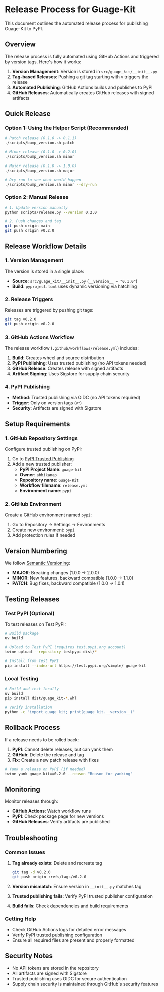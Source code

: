 # Release Process for Guage-Kit

This document outlines the automated release process for publishing Guage-Kit to PyPI.

## Overview

The release process is fully automated using GitHub Actions and triggered by version tags. Here's how it works:

1. **Version Management**: Version is stored in `src/guage_kit/__init__.py`
2. **Tag-based Releases**: Pushing a git tag starting with `v` triggers the release
3. **Automated Publishing**: GitHub Actions builds and publishes to PyPI
4. **GitHub Releases**: Automatically creates GitHub releases with signed artifacts

## Quick Release

### Option 1: Using the Helper Script (Recommended)

```bash
# Patch release (0.1.0 -> 0.1.1)
./scripts/bump_version.sh patch

# Minor release (0.1.0 -> 0.2.0)
./scripts/bump_version.sh minor

# Major release (0.1.0 -> 1.0.0)
./scripts/bump_version.sh major

# Dry run to see what would happen
./scripts/bump_version.sh minor --dry-run
```

### Option 2: Manual Release

```bash
# 1. Update version manually
python scripts/release.py --version 0.2.0

# 2. Push changes and tag
git push origin main
git push origin v0.2.0
```

## Release Workflow Details

### 1. Version Management

The version is stored in a single place:
- **Source**: `src/guage_kit/__init__.py` (`__version__ = "0.1.0"`)
- **Build**: `pyproject.toml` uses dynamic versioning via hatchling

### 2. Release Triggers

Releases are triggered by pushing git tags:
```bash
git tag v0.2.0
git push origin v0.2.0
```

### 3. GitHub Actions Workflow

The release workflow (`.github/workflows/release.yml`) includes:

1. **Build**: Creates wheel and source distribution
2. **PyPI Publishing**: Uses trusted publishing (no API tokens needed)
3. **GitHub Release**: Creates release with signed artifacts
4. **Artifact Signing**: Uses Sigstore for supply chain security

### 4. PyPI Publishing

- **Method**: Trusted publishing via OIDC (no API tokens required)
- **Trigger**: Only on version tags (`v*`)
- **Security**: Artifacts are signed with Sigstore

## Setup Requirements

### 1. GitHub Repository Settings

Configure trusted publishing on PyPI:

1. Go to [PyPI Trusted Publishing](https://pypi.org/manage/account/publishing/)
2. Add a new trusted publisher:
   - **PyPI Project Name**: `guage-kit`
   - **Owner**: `abhikanap`
   - **Repository name**: `Guage-Kit`
   - **Workflow filename**: `release.yml`
   - **Environment name**: `pypi`

### 2. GitHub Environment

Create a GitHub environment named `pypi`:

1. Go to Repository → Settings → Environments
2. Create new environment: `pypi`
3. Add protection rules if needed

## Version Numbering

We follow [Semantic Versioning](https://semver.org/):

- **MAJOR**: Breaking changes (1.0.0 → 2.0.0)
- **MINOR**: New features, backward compatible (1.0.0 → 1.1.0)
- **PATCH**: Bug fixes, backward compatible (1.0.0 → 1.0.1)

## Testing Releases

### Test PyPI (Optional)

To test releases on Test PyPI:

```bash
# Build package
uv build

# Upload to Test PyPI (requires test.pypi.org account)
twine upload --repository testpypi dist/*

# Install from Test PyPI
pip install --index-url https://test.pypi.org/simple/ guage-kit
```

### Local Testing

```bash
# Build and test locally
uv build
pip install dist/guage_kit-*.whl

# Verify installation
python -c "import guage_kit; print(guage_kit.__version__)"
```

## Rollback Process

If a release needs to be rolled back:

1. **PyPI**: Cannot delete releases, but can yank them
2. **GitHub**: Delete the release and tag
3. **Fix**: Create a new patch release with fixes

```bash
# Yank a release on PyPI (if needed)
twine yank guage-kit==0.2.0 --reason "Reason for yanking"
```

## Monitoring

Monitor releases through:

- **GitHub Actions**: Watch workflow runs
- **PyPI**: Check package page for new versions
- **GitHub Releases**: Verify artifacts are published

## Troubleshooting

### Common Issues

1. **Tag already exists**: Delete and recreate tag
   ```bash
   git tag -d v0.2.0
   git push origin :refs/tags/v0.2.0
   ```

2. **Version mismatch**: Ensure version in `__init__.py` matches tag

3. **Trusted publishing fails**: Verify PyPI trusted publisher configuration

4. **Build fails**: Check dependencies and build requirements

### Getting Help

- Check GitHub Actions logs for detailed error messages
- Verify PyPI trusted publishing configuration
- Ensure all required files are present and properly formatted

## Security Notes

- No API tokens are stored in the repository
- All artifacts are signed with Sigstore
- Trusted publishing uses OIDC for secure authentication
- Supply chain security is maintained through GitHub's security features